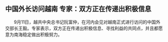## 中国外长访问越南 专家：双方正在传递出积极信息
　　9月11日，越共中央总书记阮富仲，在河内会见对越南正式进行访问的中国外交部长王毅。专家表示，双方正在传递出积极信息、寻找利益的共同点，并且都愿意为南海稳定做出积极努力。

